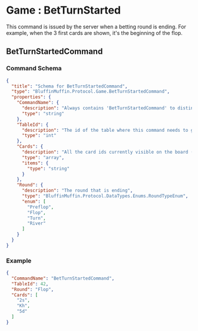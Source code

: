 # Game : BetTurnStarted

This command is issued by the server when a betting round is ending. For example, when the 3 first cards are shown, it's the beginning of the flop.

## BetTurnStartedCommand

### Command Schema

```json
{
  "title": "Schema for BetTurnStartedCommand",
  "type": "BluffinMuffin.Protocol.Game.BetTurnStartedCommand",
  "properties": {
    "CommandName": {
      "description": "Always contains 'BetTurnStartedCommand' to distinguish the command from others.",
      "type": "string"
    },
    "TableId": {
      "description": "The id of the table where this command needs to go",
      "type": "int"
    },
    "Cards": {
      "description": "All the card ids currently visible on the board (Preflop: empty, flop: 3 cards, turn: 4 cards, river: 5 cards)",
      "type": "array",
      "items": {
        "type": "string"
      }
    },
    "Round": {
      "description": "The round that is ending",
      "type": "BluffinMuffin.Protocol.DataTypes.Enums.RoundTypeEnum",
      "enum": [
        "Preflop",
        "Flop",
        "Turn",
        "River"
      ]
    }
  }
}
```

### Example

```json
{
  "CommandName": "BetTurnStartedCommand",
  "TableId": 42,
  "Round": "Flop",
  "Cards": [
    "2s",
    "Kh",
    "5d"
  ]
}
```

